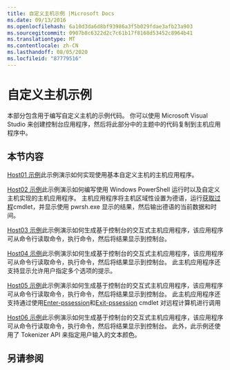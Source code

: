 ```yaml
---
title: 自定义主机示例 |Microsoft Docs
ms.date: 09/13/2016
ms.openlocfilehash: 6a10d3da6d8bf93986a3f5b029fdae3afb23a903
ms.sourcegitcommit: 0907b8c6322d2c7c61b17f8168d53452c8964b41
ms.translationtype: MT
ms.contentlocale: zh-CN
ms.lasthandoff: 08/05/2020
ms.locfileid: "87779516"
---
```

# <a name="custom-host-samples"></a>自定义主机示例

本部分包含用于编写自定义主机的示例代码。 你可以使用 Microsoft Visual Studio 来创建控制台应用程序，然后将此部分中的主题中的代码复制到主机应用程序中。

## <a name="in-this-section"></a>本节内容

 [Host01 示例](./host01-sample.md)此示例演示如何实现使用基本自定义主机的主机应用程序。

 [Host02 示例](./host02-sample.md)此示例演示如何编写使用 Windows PowerShell 运行时以及自定义主机实现的主机应用程序。 主机应用程序将主机区域性设置为德语，运行[获取过程](/powershell/module/Microsoft.PowerShell.Management/Get-Process)cmdlet，并显示使用 pwrsh.exe 显示的结果，然后输出德语的当前数据和时间。

 [Host03 示例](./host03-sample.md)此示例演示如何生成基于控制台的交互式主机应用程序，该应用程序可从命令行读取命令，执行命令，然后将结果显示到控制台。

 [Host04 示例](./host04-sample.md)此示例演示如何生成基于控制台的交互式主机应用程序，该应用程序可从命令行读取命令，执行命令，然后将结果显示到控制台。 此主机应用程序还支持显示允许用户指定多个选项的提示。

 [Host05 示例](./host05-sample.md)此示例演示如何生成基于控制台的交互式主机应用程序，该应用程序可从命令行读取命令，执行命令，然后将结果显示到控制台。 此主机应用程序还支持通过使用[Enter-pssession](/powershell/module/Microsoft.PowerShell.Core/Enter-PSSession)和[Exit-pssession](/powershell/module/Microsoft.PowerShell.Core/Exit-PSSession) cmdlet 对远程计算机进行调用

 [Host06 示例](./host06-sample.md)此示例演示如何生成基于控制台的交互式主机应用程序，该应用程序可从命令行读取命令，执行命令，然后将结果显示到控制台。 此外，此示例还使用了 Tokenizer API 来指定用户输入的文本颜色。

## <a name="see-also"></a>另请参阅
